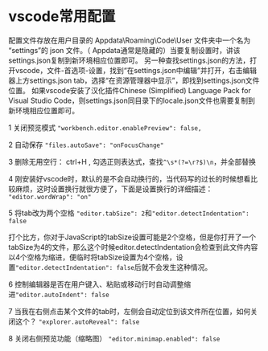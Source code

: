 # vscode常用配置

配置文件存放在用户目录的 Appdata\Roaming\Code\User 文件夹中一个名为 “settings”的 json 文件。（ Appdata通常是隐藏的）当要复制设置时，讲该settings.json复制到新环境相应位置即可。
另一种查找settings.json的方法，打开vscode，文件-首选项-设置，找到“在settings.json中编辑”并打开，右击编辑器上方settings.json tab，选择“在资源管理器中显示”，即找到settings.json文件位置。
如果vscode安装了汉化插件Chinese (Simplified) Language Pack for Visual Studio Code，则settings.json同目录下的locale.json文件也需要复制到新环境相应位置即可。

1 关闭预览模式 `"workbench.editor.enablePreview": false,`

2 自动保存 `"files.autoSave": "onFocusChange"`

3 删除无用空行：
ctrl+H , 勾选正则表达式，查找`^\s*(?=\r?$)\n`，并全部替换

4 刚安装好vscode时，默认的是不会自动换行的，当代码写的过长的时候想看比较麻烦，这时设置换行就很方便了，下面是设置换行的详细描述：
`"editor.wordWrap": "on"`

5 将tab改为两个空格 `"editor.tabSize": 2`和`"editor.detectIndentation": false`

打个比方，你对于JavaScript的tabSize设置可能是2个空格，但是你打开了一个tabSize为4的文件，那么这个时候editor.detectIndentation会检查到此文件内容以4个空格为缩进，便临时将tabSize设置为4个空格，设置`"editor.detectIndentation": false`后就不会发生这种情况。

6 控制编辑器是否在用户键入、粘贴或移动行时自动调整缩进`"editor.autoIndent": false`

7 当我在右侧点击某个文件的tab时，左侧会自动定位到该文件所在位置，如何关闭这个？
`"explorer.autoReveal": false`

8 关闭右侧预览功能（缩略图）
`"editor.minimap.enabled": false`
